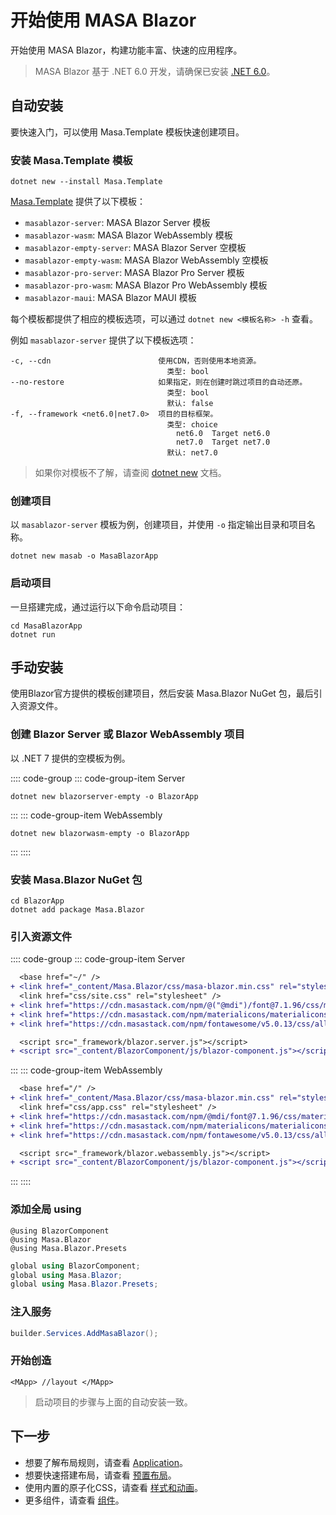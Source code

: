 # 开始使用 MASA Blazor

开始使用 MASA Blazor，构建功能丰富、快速的应用程序。

> MASA Blazor 基于 .NET 6.0 开发，请确保已安装 [.NET 6.0](https://dotnet.microsoft.com/download/dotnet/6.0)。

## 自动安装

要快速入门，可以使用 Masa.Template 模板快速创建项目。

### 安装 Masa.Template 模板

```shell
dotnet new --install Masa.Template
```

[Masa.Template](https://github.com/masastack/MASA.Template) 提供了以下模板：

- `masablazor-server`: MASA Blazor Server 模板
- `masablazor-wasm`: MASA Blazor WebAssembly 模板
- `masablazor-empty-server`: MASA Blazor Server 空模板
- `masablazor-empty-wasm`: MASA Blazor WebAssembly 空模板
- `masablazor-pro-server`: MASA Blazor Pro Server 模板
- `masablazor-pro-wasm`: MASA Blazor Pro WebAssembly 模板
- `masablazor-maui`: MASA Blazor MAUI 模板

每个模板都提供了相应的模板选项，可以通过 `dotnet new <模板名称> -h` 查看。

例如 `masablazor-server` 提供了以下模板选项：

```shell
-c, --cdn                        使用CDN，否则使用本地资源。
                                   类型: bool
--no-restore                     如果指定，则在创建时跳过项目的自动还原。
                                   类型: bool
                                   默认: false
-f, --framework <net6.0|net7.0>  项目的目标框架。
                                   类型: choice
                                     net6.0  Target net6.0
                                     net7.0  Target net7.0
                                   默认: net7.0
```

> 如果你对模板不了解，请查阅 [dotnet new](https://docs.microsoft.com/zh-cn/dotnet/core/tools/dotnet-new) 文档。

### 创建项目

以 `masablazor-server` 模板为例，创建项目，并使用 `-o` 指定输出目录和项目名称。

```shell
dotnet new masab -o MasaBlazorApp
```

### 启动项目

一旦搭建完成，通过运行以下命令启动项目：

```shell
cd MasaBlazorApp
dotnet run
```

## 手动安装

使用Blazor官方提供的模板创建项目，然后安装 Masa.Blazor NuGet 包，最后引入资源文件。

### 创建 Blazor Server 或 Blazor WebAssembly 项目

以 .NET 7 提供的空模板为例。

:::: code-group
::: code-group-item Server
```shell
dotnet new blazorserver-empty -o BlazorApp
```
:::
::: code-group-item WebAssembly
```shell
dotnet new blazorwasm-empty -o BlazorApp
```
:::
::::

### 安装 Masa.Blazor NuGet 包

```shell
cd BlazorApp
dotnet add package Masa.Blazor
```

### 引入资源文件

:::: code-group
::: code-group-item Server
```diff Pages/_Host.cshtml
  <base href="~/" />
+ <link href="_content/Masa.Blazor/css/masa-blazor.min.css" rel="stylesheet" />
  <link href="css/site.css" rel="stylesheet" />
+ <link href="https://cdn.masastack.com/npm/@("@mdi")/font@7.1.96/css/materialdesignicons.min.css" rel="stylesheet">
+ <link href="https://cdn.masastack.com/npm/materialicons/materialicons.css" rel="stylesheet">
+ <link href="https://cdn.masastack.com/npm/fontawesome/v5.0.13/css/all.css" rel="stylesheet">

  <script src="_framework/blazor.server.js"></script>
+ <script src="_content/BlazorComponent/js/blazor-component.js"></script>
```
:::
::: code-group-item WebAssembly
```diff wwwroot\index.html
  <base href="/" />
+ <link href="_content/Masa.Blazor/css/masa-blazor.min.css" rel="stylesheet" />
  <link href="css/app.css" rel="stylesheet" />
+ <link href="https://cdn.masastack.com/npm/@mdi/font@7.1.96/css/materialdesignicons.min.css" rel="stylesheet">
+ <link href="https://cdn.masastack.com/npm/materialicons/materialicons.css" rel="stylesheet">
+ <link href="https://cdn.masastack.com/npm/fontawesome/v5.0.13/css/all.css" rel="stylesheet">

  <script src="_framework/blazor.webassembly.js"></script>
+ <script src="_content/BlazorComponent/js/blazor-component.js"></script>
```
:::
::::

### 添加全局 using

```razor _Imports.razor
@using BlazorComponent
@using Masa.Blazor
@using Masa.Blazor.Presets
```

```csharp _Imports.cs
global using BlazorComponent;
global using Masa.Blazor;
global using Masa.Blazor.Presets;
```

### 注入服务

```csharp Program.cs
builder.Services.AddMasaBlazor();
```

### 开始创造

```razor MainLayout.razor
<MApp> //layout </MApp>
```

> 启动项目的步骤与上面的自动安装一致。

## 下一步

- 想要了解布局规则，请查看 [Application](/blazor/components/application)。
- 想要快速搭建布局，请查看 [预置布局](/blazor/getting-started/wireframes)。
- 使用内置的原子化CSS，请查看 [样式和动画](/blazor/styles-and-animations/border-radius)。
- 更多组件，请查看 [组件](/blazor/components/all)。
